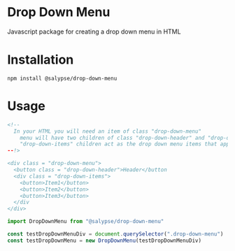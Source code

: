 # Drop Down Menu

Javascript package for creating a drop down menu in HTML

# Installation

`npm install @salypse/drop-down-menu`

# Usage

```html
<!--
  In your HTML you will need an item of class "drop-down-menu"
    menu will have two children of class "drop-down-header" and "drop-down-items"
    "drop-down-items" children act as the drop down menu items that appear on clicking the header button
--!>

<div class = "drop-down-menu">
  <button class = "drop-down-header">Header</button
  <div class = "drop-down-items">
    <button>Item1</button>
    <button>Item2</button>
    <button>Item3</button>
  </div
</div>

```

```javascript
import DropDownMenu from "@salypse/drop-down-menu"

const testDropDownMenuDiv = document.querySelector(".drop-down-menu")
const testDropDownMenu = new DropDownMenu(testDropDownMenuDiv)
```
